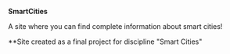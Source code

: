**SmartCities**

A site where you can find complete information about smart cities!

**Site created as a final project for discipline "Smart Cities"


